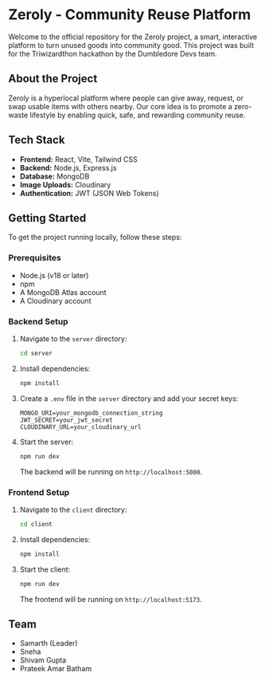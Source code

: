 # Zeroly - Community Reuse Platform

Welcome to the official repository for the Zeroly project, a smart, interactive platform to turn unused goods into community good. This project was built for the Triwizardthon hackathon by the Dumbledore Devs team.

## About the Project

Zeroly is a hyperlocal platform where people can give away, request, or swap usable items with others nearby. Our core idea is to promote a zero-waste lifestyle by enabling quick, safe, and rewarding community reuse.

## Tech Stack

- **Frontend:** React, Vite, Tailwind CSS
- **Backend:** Node.js, Express.js
- **Database:** MongoDB
- **Image Uploads:** Cloudinary
- **Authentication:** JWT (JSON Web Tokens)

## Getting Started

To get the project running locally, follow these steps:

### Prerequisites

- Node.js (v18 or later)
- npm
- A MongoDB Atlas account
- A Cloudinary account

### Backend Setup

1.  Navigate to the `server` directory:
    ```bash
    cd server
    ```
2.  Install dependencies:
    ```bash
    npm install
    ```
3.  Create a `.env` file in the `server` directory and add your secret keys:
    ```
    MONGO_URI=your_mongodb_connection_string
    JWT_SECRET=your_jwt_secret
    CLOUDINARY_URL=your_cloudinary_url
    ```
4.  Start the server:
    ```bash
    npm run dev
    ```
    The backend will be running on `http://localhost:5000`.

### Frontend Setup

1.  Navigate to the `client` directory:
    ```bash
    cd client
    ```
2.  Install dependencies:
    ```bash
    npm install
    ```
3.  Start the client:
    ```bash
    npm run dev
    ```
    The frontend will be running on `http://localhost:5173`.

## Team

- Samarth (Leader)
- Sneha
- Shivam Gupta
- Prateek Amar Batham
